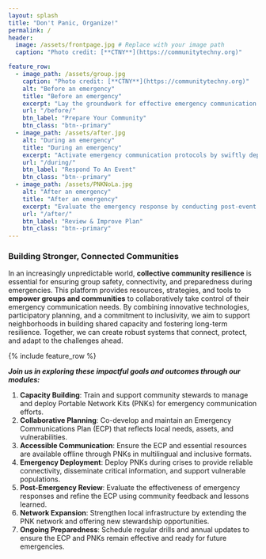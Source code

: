 ```yaml
---
layout: splash
title: "Don't Panic, Organize!"
permalink: /
header:
  image: /assets/frontpage.jpg # Replace with your image path
  caption: "Photo credit: [**CTNY**](https://communitytechny.org)"

feature_row:
  - image_path: /assets/group.jpg
    caption: "Photo credit: [**CTNY**](https://communitytechny.org)"
    alt: "Before an emergency"
    title: "Before an emergency"
    excerpt: "Lay the groundwork for effective emergency communication by building local capacity and training Digital Stewards as first responders. Develop a collaborative Emergency Communications Plan (ECP) through community workshops, ensuring it is accessible, inclusive, and adaptable to the community’s evolving needs."
    url: "/before/"
    btn_label: "Prepare Your Community"
    btn_class: "btn--primary"
  - image_path: /assets/after.jpg
    alt: "During an emergency"
    title: "During an emergency"
    excerpt: "Activate emergency communication protocols by swiftly deploying PNKs to critical locations, prioritizing vulnerable populations. Ensure reliable connectivity and offline access to essential resources, while fostering community engagement through clear, multilingual communication. Empower stewards to coordinate efforts and maintain a responsive feedback loop with residents."
    url: "/during/"
    btn_label: "Respond To An Event"
    btn_class: "btn--primary"
  - image_path: /assets/PNKNoLa.jpg
    alt: "After an emergency"
    title: "After an emergency"
    excerpt: "Evaluate the emergency response by conducting post-event reviews and analyzing PNK usage data to refine the ECP. Enhance the network by adding nodes and updating resources, while sustaining community involvement through stewardship opportunities and annual drills to ensure continued readiness and resilience."
    url: "/after/"
    btn_label: "Review & Improve Plan"
    btn_class: "btn--primary"
---
```

### Building Stronger, Connected Communities

In an increasingly unpredictable world, **collective community resilience** is essential for ensuring group safety, connectivity, and preparedness during emergencies. This platform provides resources, strategies, and tools to **empower groups and communities** to collaboratively take control of their emergency communication needs. By combining innovative technologies, participatory planning, and a commitment to inclusivity, we aim to support neighborhoods in building shared capacity and fostering long-term resilience. Together, we can create robust systems that connect, protect, and adapt to the challenges ahead.

{% include feature_row %}

**_Join us in exploring these impactful goals and outcomes through our modules:_**

1. **Capacity Building**: Train and support community stewards to manage and deploy Portable Network Kits (PNKs) for emergency communication efforts.
2. **Collaborative Planning**: Co-develop and maintain an Emergency Communications Plan (ECP) that reflects local needs, assets, and vulnerabilities.
3. **Accessible Communication**: Ensure the ECP and essential resources are available offline through PNKs in multilingual and inclusive formats.
4. **Emergency Deployment**: Deploy PNKs during crises to provide reliable connectivity, disseminate critical information, and support vulnerable populations.
5. **Post-Emergency Review**: Evaluate the effectiveness of emergency responses and refine the ECP using community feedback and lessons learned.
6. **Network Expansion**: Strengthen local infrastructure by extending the PNK network and offering new stewardship opportunities.
7. **Ongoing Preparedness**: Schedule regular drills and annual updates to ensure the ECP and PNKs remain effective and ready for future emergencies.
